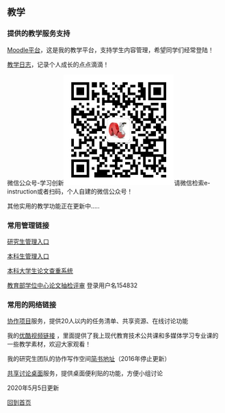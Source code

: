 ## 教学 ##

### 提供的教学服务支持 ###

[Moodle平台](https://atutor.cn/)，这是我的教学平台，支持学生内容管理，希望同学们经常登陆！

[教学日志](https://elearning2.cn/)，记录个人成长的点点滴滴！

微信公众号-学习创新![微信公众号-学习创新](e-instruction.jpg)请微信检索e-instruction或者扫码，个人自建的微信公众号！

其他实用的教学功能正在更新中.....

### 常用管理链接 ###

[研究生管理入口](http://218.199.196.248/yjs/)

[本科生管理入口](http://xssw.ccnu.edu.cn/zfca/login)

[本科大学生论文查重系统](http://ccnujwc.check.cnki.net/)

[教育部学位中心论文抽检评审](http://www.cdgdc.edu.cn/pgsh/index.action) 登录用户名154832




### 常用的网络链接 ###

[协作项目](https://tower.im/teams/92ec9a0bc59040178c5ad41fdea0e7f5/)服务，提供20人以内的任务清单、共享资源、在线讨论功能

我的[优酷视频链接](http://i.youku.com/education "youku视频") ，里面提供了我上现代教育技术公共课和多媒体学习专业课的一些教学素材，欢迎大家观看！ 

我的研究生团队的协作写作空间[简书地址](http://www.jianshu.com/users/7d0d0c1d6710/ "jianshu地址")（2016年停止更新）

[共享讨论桌面](http://zh-cn.padlet.com/whenhowlee/)服务，提供桌面便利贴的功能，方便小组讨论

2020年5月5日更新

[回到首页](http://4instructor.com/#!index.md)
